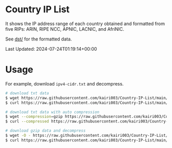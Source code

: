# Country IP List

It shows the IP address range of each country obtained and formatted from five RIPs: ARIN, RIPE NCC, APNIC, LACNIC, and AfriNIC.

See [dst/](dst/) for the formatted data.

Last Updated: 2024-07-24T01:19:14+00:00


# Usage
For example, download `ipv4-cidr.txt` and decompress.

```sh
# download txt data
$ wget https://raw.githubusercontent.com/kairi003/Country-IP-List/main/dst/ipv4-cidr.txt
$ curl https://raw.githubusercontent.com/kairi003/Country-IP-List/main/dst/ipv4-cidr.txt > ipv4-cidr.txt

# download txt data with auto compression
$ wget --compression=gzip https://raw.githubusercontent.com/kairi003/Country-IP-List/main/dst/ipv4-cidr.txt
$ curl --compressed https://raw.githubusercontent.com/kairi003/Country-IP-List/main/dst/ipv4-cidr.txt > ipv4-cidr.txt

# download gzip data and decompress
$ wget -O - https://raw.githubusercontent.com/kairi003/Country-IP-List/main/dst/ipv4-cidr.txt.gz | gunzip > ipv4-cidr.txt
$ curl https://raw.githubusercontent.com/kairi003/Country-IP-List/main/dst/ipv4-cidr.txt.gz | gunzip > ipv4-cidr.txt
```
